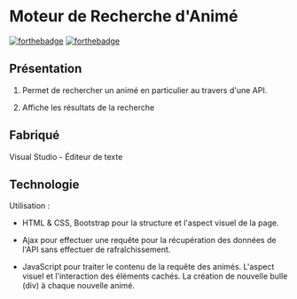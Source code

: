 # Moteur de Recherche d'Animé

[![forthebadge](http://forthebadge.com/images/badges/built-with-love.svg)](https://github.com/Hikyy)  [![forthebadge](http://forthebadge.com/images/badges/powered-by-electricity.svg)](https://linkedin.com/in/rayane-mabrouki/)

## Présentation

1. Permet de rechercher un animé en particulier au travers d'une API.

2. Affiche les résultats de la recherche


## Fabriqué

Visual Studio - Éditeur de texte


## Technologie

Utilisation :
- HTML & CSS, Bootstrap pour la structure et l'aspect visuel de la page.

- Ajax pour effectuer une requête pour la récupération des données de l'API sans effectuer de rafraîchissement.

- JavaScript pour traiter le contenu de la requête des animés. L'aspect visuel et l'interaction des éléments cachés. La création de nouvelle bulle (div) à chaque nouvelle animé.
